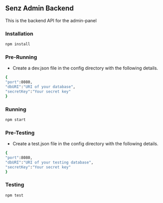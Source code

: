 ## Senz Admin Backend

This is the backend API for the admin-panel

### Installation

```bash
npm install
```
### Pre-Running
- Create a dev.json file in the config directory with the following details.

```bash
{
"port":8080,
"dbURI":"URI of your database",
"secretKey":"Your secret key"
}
```

### Running

```bash
npm start
```
### Pre-Testing
- Create a test.json file in the config directory with the following details.

```bash
{
"port":8080,
"dbURI":"URI of your testing database",
"secretKey":"Your secret key"
}
```

### Testing

```bash
npm test
```

